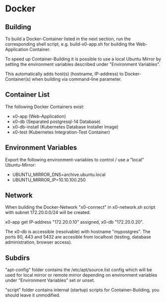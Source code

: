 # Docker

## Building

To build a Docker-Container listed in the next section, run the corresponding shell script,
e.g. build-x0-app.sh for building the Web-Application Container.

To speed up Container-Building it is possible to use a local Ubuntu Mirror by setting the
environment variables described under "Environment Variables".

This automatically adds host(s) (hostname, IP-address) to Docker-Container(s) when building
via command-line parameter.

## Container List

The following Docker Containers exist:

* x0-app (Web-Application)
* x0-db (Separated postgresql-14 Database)
* x0-db-install (Kubernetes Database Installer Image)
* x0-test (Kubernetes Integration-Test Container)

## Environment Variables

Export the following environment-variables to control / use a "local" Ubuntu-Mirror:

* UBUNTU_MIRROR_DNS=archive.ubuntu.local
* UBUNTU_MIRROR_IP=10.10.100.250

## Network

When building the Docker-Network "x0-connect" in x0-network.sh script with subnet 172.20.0.0/24
will be created.

x0-app get IP-address "172.20.0.10" assigned, x0-db "172.20.0.20".

The x0-db is accessible (resolvable) with hostname "mypostgres". The ports 80, 443 and 5432 are
accesible from localhost (testing, database administration, browser access).

## Subdirs

"apt-config" folder contains the /etc/apt/source.list config which will be used for local mirror
or remote mirror depending on environment variables under "Environment Variables" set or unset.

"script" folder contains internal (startup) scripts for Container-Building, you should leave it
unmodified.
